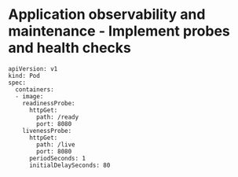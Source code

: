 # Application observability and maintenance - Implement probes and health checks

```
apiVersion: v1
kind: Pod
spec:
  containers:
  - image: 
    readinessProbe:
      httpGet:
        path: /ready
        port: 8080
    livenessProbe:
      httpGet:
        path: /live
        port: 8080
      periodSeconds: 1
      initialDelaySeconds: 80
```